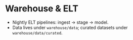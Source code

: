# Warehouse & ELT
- Nightly ELT pipelines: ingest → stage → model.
- Data lives under `warehouse/data`; curated datasets under `warehouse/data/curated`.
